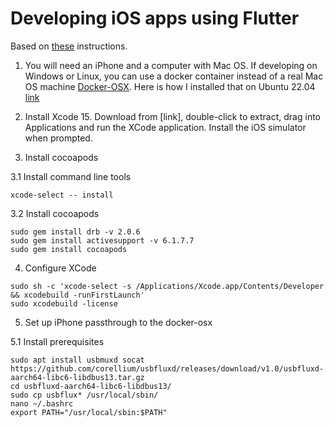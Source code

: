 # Developing iOS apps using Flutter

Based on [these](https://docs.flutter.dev/get-started/install/macos/mobile-ios) instructions.

1. You will need an iPhone and a computer with Mac OS. If developing on Windows or Linux, you can use a docker container instead of a real Mac OS machine [Docker-OSX](https://github.com/sickcodes/Docker-OS). Here is how I installed that on Ubuntu 22.04 [link](https://github.com/dirkbeer/helium_hex_map/blob/main/docker_osx_install.md)
 
2. Install Xcode 15. Download from [link], double-click to extract, drag into Applications and run the XCode application. Install the iOS simulator when prompted.

3. Install cocoapods

3.1 Install command line tools
```
xcode-select -- install
```

3.2 Install cocoapods
```
sudo gem install drb -v 2.0.6
sudo gem install activesupport -v 6.1.7.7
sudo gem install cocoapods
```

4. Configure XCode
```
sudo sh -c 'xcode-select -s /Applications/Xcode.app/Contents/Developer && xcodebuild -runFirstLaunch'
sudo xcodebuild -license
```

5. Set up iPhone passthrough to the docker-osx
   
5.1 Install prerequisites
```
sudo apt install usbmuxd socat
https://github.com/corellium/usbfluxd/releases/download/v1.0/usbfluxd-aarch64-libc6-libdbus13.tar.gz
cd usbfluxd-aarch64-libc6-libdbus13/
sudo cp usbflux* /usr/local/sbin/
nano ~/.bashrc
export PATH="/usr/local/sbin:$PATH"
```
